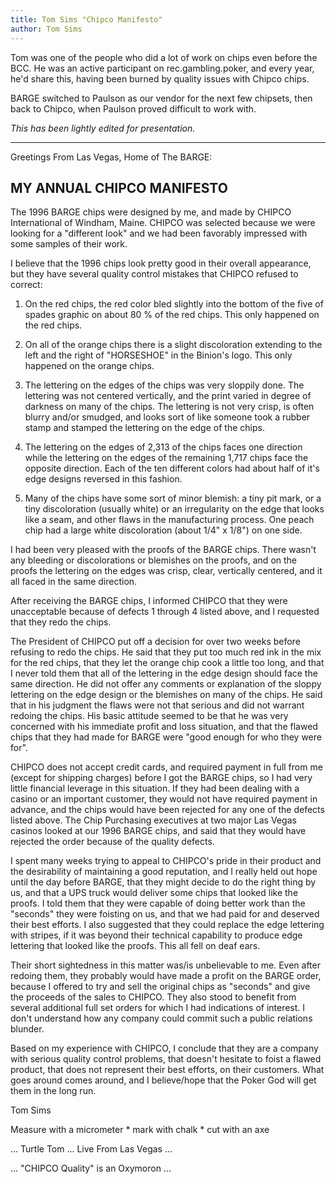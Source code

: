 ```yaml
---
title: Tom Sims "Chipco Manifesto"
author: Tom Sims
---
```


Tom was one of the people who did a lot of work on chips even before the BCC.
He was an active participant on rec.gambling.poker, and every year, he'd share
this, having been burned by quality issues with Chipco chips.

BARGE switched to Paulson as our vendor for the next few chipsets, then back to
Chipco, when Paulson proved difficult to work with.

*This has been lightly edited for presentation.*

---

Greetings From Las Vegas, Home of The BARGE:

## MY ANNUAL CHIPCO MANIFESTO

The 1996 BARGE chips were designed by me, and made by CHIPCO
International of Windham, Maine. CHIPCO was selected because
we were looking for a "different look" and we had been
favorably impressed with some samples of their work.

I believe that the 1996 chips look pretty good in their
overall appearance, but they have several quality control
mistakes that CHIPCO refused to correct:


1. On the red chips, the red color bled slightly into the
bottom of the five of spades graphic on about 80 % of the
red chips. This only happened on the red chips.

2. On all of the orange chips there is a slight
discoloration extending to the left and the right of
"HORSESHOE" in the Binion's logo. This only happened on
the orange chips.

3. The lettering on the edges of the chips was very sloppily
done. The lettering was not centered vertically, and the
print varied in degree of darkness on many of the chips.
The lettering is not very crisp, is often blurry and/or
smudged, and looks sort of like someone took a rubber
stamp and stamped the lettering on the edge of the chips.

4. The lettering on the edges of 2,313 of the chips faces
one direction while the lettering on the edges of the
remaining 1,717 chips face the opposite direction. Each
of the ten different colors had about half of it's edge
designs reversed in this fashion.

5. Many of the chips have some sort of minor blemish: a tiny
pit mark, or a tiny discoloration (usually white) or an
irregularity on the edge that looks like a seam, and
other flaws in the manufacturing process. One peach chip
had a large white discoloration (about 1/4" x 1/8") on
one side.

I had been very pleased with the proofs of the BARGE chips.
There wasn't any bleeding or discolorations or blemishes on
the proofs, and on the proofs the lettering on the edges was
crisp, clear, vertically centered, and it all faced in the
same direction.

After receiving the BARGE chips, I informed CHIPCO that they
were unacceptable because of defects 1 through 4 listed
above, and I requested that they redo the chips.

The President of CHIPCO put off a decision for over two
weeks before refusing to redo the chips. He said that they
put too much red ink in the mix for the red chips, that they
let the orange chip cook a little too long, and that I never
told them that all of the lettering in the edge design
should face the same direction. He did not offer any
comments or explanation of the sloppy lettering on the edge
design or the blemishes on many of the chips. He said that
in his judgment the flaws were not that serious and did not
warrant redoing the chips. His basic attitude seemed to be
that he was very concerned with his immediate profit and
loss situation, and that the flawed chips that they had made
for BARGE were "good enough for who they were for".

CHIPCO does not accept credit cards, and required payment in
full from me (except for shipping charges) before I got the
BARGE chips, so I had very little financial leverage in this
situation. If they had been dealing with a casino or an
important customer, they would not have required payment in
advance, and the chips would have been rejected for any one
of the defects listed above. The Chip Purchasing executives
at two major Las Vegas casinos looked at our 1996 BARGE
chips, and said that they would have rejected the order
because of the quality defects.

I spent many weeks trying to appeal to CHIPCO's pride in
their product and the desirability of maintaining a good
reputation, and I really held out hope until the day before
BARGE, that they might decide to do the right thing by us,
and that a UPS truck would deliver some chips that looked
like the proofs. I told them that they were capable of doing
better work than the "seconds" they were foisting on us, and
that we had paid for and deserved their best efforts. I also
suggested that they could replace the edge lettering with
stripes, if it was beyond their technical capability to
produce edge lettering that looked like the proofs. This all
fell on deaf ears.

Their short sightedness in this matter was/is unbelievable
to me. Even after redoing them, they probably would have
made a profit on the BARGE order, because I offered to try
and sell the original chips as "seconds" and give the
proceeds of the sales to CHIPCO. They also stood to benefit
from several additional full set orders for which I had
indications of interest. I don't understand how any company
could commit such a public relations blunder.

Based on my experience with CHIPCO, I conclude that they are
a company with serious quality control problems, that
doesn't hesitate to foist a flawed product, that does not
represent their best efforts, on their customers. What goes
around comes around, and I believe/hope that the Poker God
will get them in the long run.


Tom Sims

Measure with a micrometer * mark with chalk * cut with an axe

... Turtle Tom ... Live From Las Vegas ...

... "CHIPCO Quality" is an Oxymoron ...

